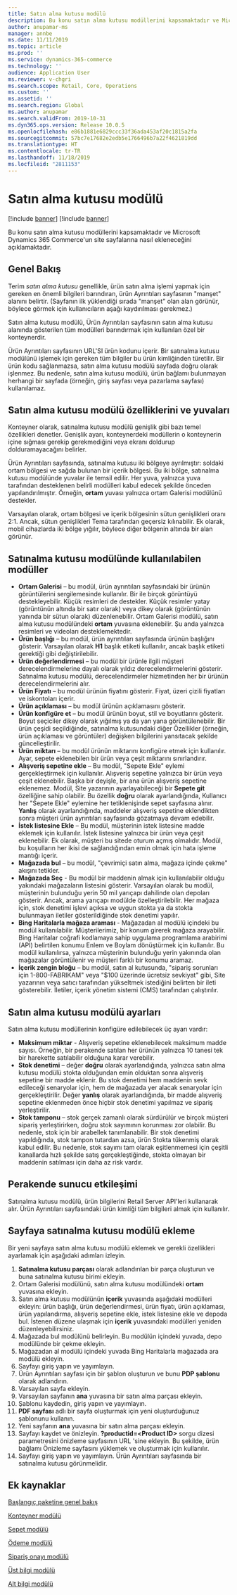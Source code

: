 ```yaml
---
title: Satın alma kutusu modülü
description: Bu konu satın alma kutusu modüllerini kapsamaktadır ve Microsoft Dynamics 365 Commerce'un site sayfalarına nasıl ekleneceğini açıklamaktadır.
author: anupamar-ms
manager: annbe
ms.date: 11/11/2019
ms.topic: article
ms.prod: ''
ms.service: dynamics-365-commerce
ms.technology: ''
audience: Application User
ms.reviewer: v-chgri
ms.search.scope: Retail, Core, Operations
ms.custom: ''
ms.assetid: ''
ms.search.region: Global
ms.author: anupamar
ms.search.validFrom: 2019-10-31
ms.dyn365.ops.version: Release 10.0.5
ms.openlocfilehash: e86b1881e6829ccc33f36ada453af20c1815a2fa
ms.sourcegitcommit: 57bc7e17682e2edb5e1766496b7a22f4621819dd
ms.translationtype: HT
ms.contentlocale: tr-TR
ms.lasthandoff: 11/18/2019
ms.locfileid: "2811153"
---
```

# <a name="buy-box-module"></a>Satın alma kutusu modülü

[!include [banner](includes/preview-banner.md)]
[!include [banner](includes/banner.md)]

Bu konu satın alma kutusu modüllerini kapsamaktadır ve Microsoft Dynamics 365 Commerce'un site sayfalarına nasıl ekleneceğini açıklamaktadır.

## <a name="overview"></a>Genel Bakış

Terim *satın alma kutusu* genellikle, ürün satın alma işlemi yapmak için gereken en önemli bilgileri barındıran, ürün Ayrıntıları sayfasının "manşet" alanını belirtir. (Sayfanın ilk yüklendiği sırada "manşet" olan alan görünür, böylece görmek için kullanıcıların aşağı kaydırılması gerekmez.)

Satın alma kutusu modülü, Ürün Ayrıntıları sayfasının satın alma kutusu alanında gösterilen tüm modülleri barındırmak için kullanılan özel bir konteynerdir.

Ürün Ayrıntıları sayfasının URL'SI ürün kodunu içerir. Bir satınalma kutusu modülünü işlemek için gereken tüm bilgiler bu ürün kimliğinden türetilir. Bir ürün kodu sağlanmazsa, satın alma kutusu modülü sayfada doğru olarak işlenmez. Bu nedenle, satın alma kutusu modülü, ürün bağlamı bulunmayan herhangi bir sayfada (örneğin, giriş sayfası veya pazarlama sayfası) kullanılamaz.

## <a name="buy-box-module-properties-and-slots"></a>Satın alma kutusu modülü özelliklerini ve yuvaları 

Konteyner olarak, satınalma kutusu modülü genişlik gibi bazı temel özellikleri denetler. Genişlik ayarı, konteynerdeki modüllerin o konteynerin içine sığması gerekip gerekmediğini veya ekranı doldurup dolduramayacağını belirler.

Ürün Ayrıntıları sayfasında, satınalma kutusu iki bölgeye ayrılmıştır: soldaki ortam bölgesi ve sağda bulunan bir içerik bölgesi. Bu iki bölge, satınalma kutusu modülünde yuvalar ile temsil edilir. Her yuva, yalnızca yuva tarafından desteklenen belirli modülleri kabul edecek şekilde önceden yapılandırılmıştır. Örneğin, **ortam** yuvası yalnızca ortam Galerisi modülünü destekler.

Varsayılan olarak, ortam bölgesi ve içerik bölgesinin sütun genişlikleri oranı 2:1. Ancak, sütun genişlikleri Tema tarafından geçersiz kılınabilir. Ek olarak, mobil cihazlarda iki bölge yığılır, böylece diğer bölgenin altında bir alan görünür.

## <a name="modules-that-can-be-used-in-a-buy-box-module"></a>Satınalma kutusu modülünde kullanılabilen modüller

- **Ortam Galerisi** – bu modül, ürün ayrıntıları sayfasındaki bir ürünün görüntülerini sergilemesinde kullanılır. Bir ile birçok görüntüyü destekleyebilir. Küçük resimleri de destekler. Küçük resimler yatay (görüntünün altında bir satır olarak) veya dikey olarak (görüntünün yanında bir sütun olarak) düzenlenebilir. Ortam Galerisi modülü, satın alma kutusu modülündeki **ortam** yuvasına eklenebilir. Şu anda yalnızca resimleri ve videoları desteklemektedir.
- **Ürün başlığı** – bu modül, ürün ayrıntıları sayfasında ürünün başlığını gösterir. Varsayılan olarak **H1** başlık etiketi kullanılır, ancak başlık etiketi gerektiği gibi değiştirilebilir.
- **Ürün değerlendirmesi** – bu modül bir ürünle ilgili müşteri derecelendirmelerine dayalı olarak yıldız derecelendirmelerini gösterir. Satınalma kutusu modülü, derecelendirmeler hizmetinden her bir ürünün derecelendirmelerini alır.
- **Ürün Fiyatı** – bu modül ürünün fiyatını gösterir. Fiyat, üzeri çizili fiyatları ve iskontoları içerir.
- **Ürün açıklaması** – bu modül ürünün açıklamasını gösterir.
- **Ürün konfigüre et** – bu modül ürünün boyut, stil ve boyutlarını gösterir. Boyut seçiciler dikey olarak yığılmış ya da yan yana görüntülenebilir. Bir ürün çeşidi seçildiğinde, satınalma kutusundaki diğer Özellikler (örneğin, ürün açıklaması ve görüntüler) değişken bilgilerini yansıtacak şekilde güncelleştirilir.
- **Ürün miktarı** – bu modül ürünün miktarını konfigüre etmek için kullanılır. Ayar, sepete eklenebilen bir ürün veya çeşit miktarını sınırlandırır.
- **Alışveriş sepetine ekle** – Bu modül, "Sepete Ekle" eylemi gerçekleştirmek için kullanılır. Alışveriş sepetine yalnızca bir ürün veya çeşit eklenebilir. Başka bir deyişle, bir ana ürün alışveriş sepetine eklenemez. Modül, Site yazarının ayarlayabileceği bir **Sepete git** özelliğine sahip olabilir. Bu özellik **doğru** olarak ayarlandığında, Kullanıcı her "Sepete Ekle" eylemine her tetiklenişinde sepet sayfasına alınır. **Yanlış** olarak ayarlandığında, maddeler alışveriş sepetine eklendikten sonra müşteri ürün ayrıntıları sayfasında gözatmaya devam edebilir.
- **İstek listesine Ekle** – Bu modül, müşterinin istek listesine madde eklemek için kullanılır. İstek listesine yalnızca bir ürün veya çeşit eklenebilir. Ek olarak, müşteri bu sitede oturum açmış olmalıdır. Modül, bu koşulların her ikisi de sağlandığından emin olmak için hata işleme mantığı içerir.
- **Mağazada bul** – bu modül, "çevrimiçi satın alma, mağaza içinde çekme" akışını tetikler.
- **Mağazada Seç** - Bu modül bir maddenin almak için kullanılabilir olduğu yakındaki mağazaların listesini gösterir. Varsayılan olarak bu modül, müşterinin bulunduğu yerin 50 mil yarıçapı dahilinde olan depoları gösterir. Ancak, arama yarıçapı modülde özelleştirilebilir. Her mağaza için, stok denetimi işlevi açıksa ve uygun stokta ya da stokta bulunmayan iletiler gösterildiğinde stok denetimi yapılır.
- **Bing Haritalarla mağaza araması** - Mağazadan al modülü içindeki bu modül kullanılabilir. Müşterilerimiz, bir konum girerek mağaza arayabilir. Bing Haritalar coğrafi kodlamaya sahip uygulama programlama arabirimi (API) belirtilen konumu Enlem ve Boylam dönüştürmek için kullanılır. Bu modül kullanılırsa, yalnızca müşterinin bulunduğu yerin yakınında olan mağazalar görüntülenir ve müşteri farklı bir konumu aramaz.
- **İçerik zengin bloğu** – bu modül, satın al kutusunda, "sipariş sorunları için 1-800-FABRIKAM" veya "$100 üzerinde ücretsiz sevkiyat" gibi, Site yazarının veya satıcı tarafından yükseltmek istediğini belirten bir ileti gösterebilir. İletiler, içerik yönetim sistemi (CMS) tarafından çalıştırılır.

## <a name="buy-box-module-settings"></a>Satın alma kutusu modülü ayarları

Satın alma kutusu modüllerinin konfigüre edilebilecek üç ayarı vardır:

- **Maksimum miktar** - Alışveriş sepetine eklenebilecek maksimum madde sayısı. Örneğin, bir perakende satılan her ürünün yalnızca 10 tanesi tek bir harekette satılabilir olduğuna karar verebilir.
- **Stok denetimi** – değer **doğru** olarak ayarlandığında, yalnızca satın alma kutusu modülü stokta olduğundan emin olduktan sonra alışveriş sepetine bir madde eklenir. Bu stok denetimi hem maddenin sevk edileceği senaryolar için, hem de mağazada yer alacak senaryolar için gerçekleştirilir. Değer **yanlış** olarak ayarlandığında, bir madde alışveriş sepetine eklenmeden önce hiçbir stok denetimi yapılmaz ve sipariş yerleştirilir.
- **Stok tamponu** – stok gerçek zamanlı olarak sürdürülür ve birçok müşteri sipariş yerleştirirken, doğru stok sayımının korunması zor olabilir. Bu nedenle, stok için bir arabellek tanımlanabilir. Bir stok denetimi yapıldığında, stok tampon tutardan azsa, ürün Stokta tükenmiş olarak kabul edilir. Bu nedenle, stok sayımı tam olarak eşitlenmemesi için çeşitli kanallarda hızlı şekilde satış gerçekleştiğinde, stokta olmayan bir maddenin satılması için daha az risk vardır.

## <a name="retail-server-interaction"></a>Perakende sunucu etkileşimi

Satınalma kutusu modülü, ürün bilgilerini Retail Server API'leri kullanarak alır. Ürün Ayrıntıları sayfasındaki ürün kimliği tüm bilgileri almak için kullanılır.

## <a name="add-a-buy-box-module-to-a-page"></a>Sayfaya satınalma kutusu modülü ekleme

Bir yeni sayfaya satın alma kutusu modülü eklemek ve gerekli özellikleri ayarlamak için aşağıdaki adımları izleyin.

1. **Satınalma kutusu parçası** olarak adlandırılan bir parça oluşturun ve buna satınalma kutusu birimi ekleyin.
1. Ortam Galerisi modülünü, satın alma kutusu modülündeki **ortam** yuvasına ekleyin.
1. Satın alma kutusu modülünün **içerik** yuvasında aşağıdaki modülleri ekleyin: ürün başlığı, ürün değerlendirmesi, ürün fiyatı, ürün açıklaması, ürün yapılandırma, alışveriş sepetine ekle, istek listesine ekle ve depoda bul. İstenen düzene ulaşmak için **içerik** yuvasındaki modülleri yeniden düzenleyebilirsiniz.
1. Mağazada bul modülünü belirleyin. Bu modülün içindeki yuvada, depo modülünde bir çekme ekleyin.
1. Mağazadan al modülü içindeki yuvada Bing Haritalarla mağazada ara modülü ekleyin.
1. Sayfayı giriş yapın ve yayımlayın.
1. Ürün Ayrıntıları sayfası için bir şablon oluşturun ve bunu **PDP şablonu** olarak adlandırın.
1. Varsayılan sayfa ekleyin.
1. Varsayılan sayfanın **ana** yuvasına bir satın alma parçası ekleyin.
1. Şablonu kaydedin, giriş yapın ve yayımlayın.
1. **PDF sayfası** adlı bir sayfa oluşturmak için yeni oluşturduğunuz şablonunu kullanın.
1. Yeni sayfanın **ana** yuvasına bir satın alma parçası ekleyin.
1. Sayfayı kaydet ve önizleyin. **?productid=&lt;Product ID&gt;** sorgu dizesi parametresini önizleme sayfasının URL 'sine ekleyin. Bu şekilde, ürün bağlamı Önizleme sayfasını yüklemek ve oluşturmak için kullanılır.
1. Sayfayı giriş yapın ve yayımlayın. Ürün Ayrıntıları sayfasında bir satınalma kutusu görünmelidir.

## <a name="additional-resources"></a>Ek kaynaklar

[Başlangıç paketine genel bakış](starter-kit-overview.md)

[Konteyner modülü](add-container-module.md)

[Sepet modülü](add-cart-module.md)

[Ödeme modülü](add-checkout-module.md)

[Sipariş onayı modülü](order-confirmation-module.md)

[Üst bilgi modülü](author-header-module.md)

[Alt bilgi modülü](author-footer-module.md)
